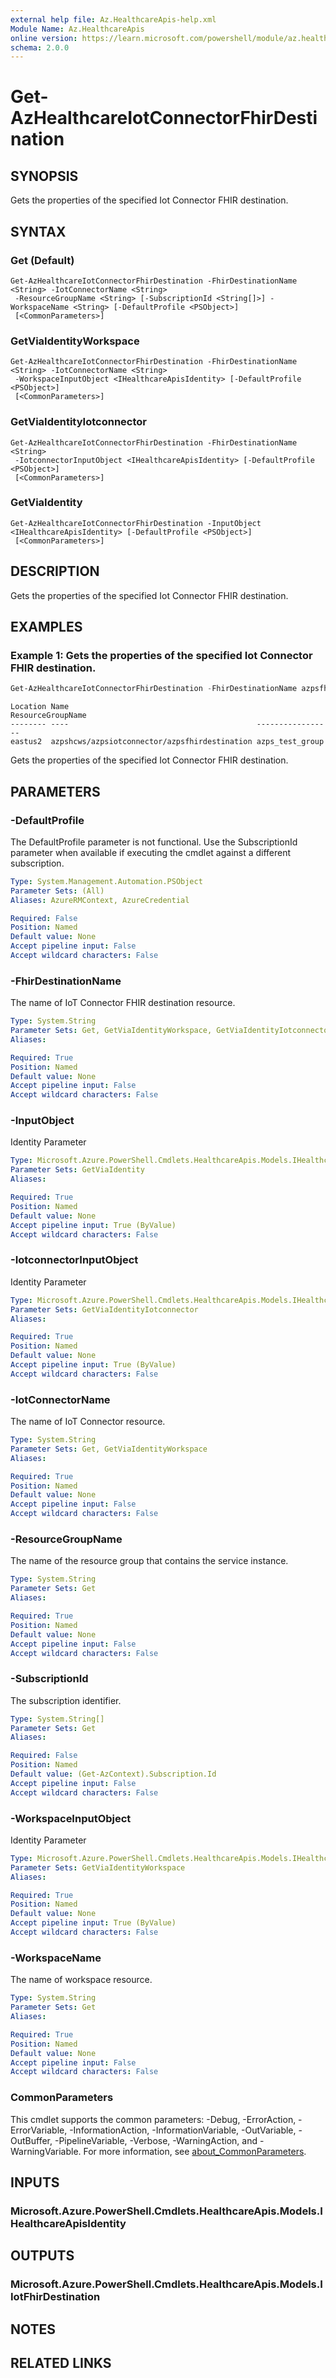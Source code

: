 ```yaml
---
external help file: Az.HealthcareApis-help.xml
Module Name: Az.HealthcareApis
online version: https://learn.microsoft.com/powershell/module/az.healthcareapis/get-azhealthcareiotconnectorfhirdestination
schema: 2.0.0
---
```


# Get-AzHealthcareIotConnectorFhirDestination

## SYNOPSIS
Gets the properties of the specified Iot Connector FHIR destination.

## SYNTAX

### Get (Default)
```
Get-AzHealthcareIotConnectorFhirDestination -FhirDestinationName <String> -IotConnectorName <String>
 -ResourceGroupName <String> [-SubscriptionId <String[]>] -WorkspaceName <String> [-DefaultProfile <PSObject>]
 [<CommonParameters>]
```

### GetViaIdentityWorkspace
```
Get-AzHealthcareIotConnectorFhirDestination -FhirDestinationName <String> -IotConnectorName <String>
 -WorkspaceInputObject <IHealthcareApisIdentity> [-DefaultProfile <PSObject>]
 [<CommonParameters>]
```

### GetViaIdentityIotconnector
```
Get-AzHealthcareIotConnectorFhirDestination -FhirDestinationName <String>
 -IotconnectorInputObject <IHealthcareApisIdentity> [-DefaultProfile <PSObject>]
 [<CommonParameters>]
```

### GetViaIdentity
```
Get-AzHealthcareIotConnectorFhirDestination -InputObject <IHealthcareApisIdentity> [-DefaultProfile <PSObject>]
 [<CommonParameters>]
```

## DESCRIPTION
Gets the properties of the specified Iot Connector FHIR destination.

## EXAMPLES

### Example 1: Gets the properties of the specified Iot Connector FHIR destination.
```powershell
Get-AzHealthcareIotConnectorFhirDestination -FhirDestinationName azpsfhirdestination -IotConnectorName azpsiotconnector -ResourceGroupName azps_test_group -WorkspaceName azpshcws
```

```output
Location Name                                          ResourceGroupName
-------- ----                                          -----------------
eastus2  azpshcws/azpsiotconnector/azpsfhirdestination azps_test_group
```

Gets the properties of the specified Iot Connector FHIR destination.

## PARAMETERS

### -DefaultProfile
The DefaultProfile parameter is not functional.
Use the SubscriptionId parameter when available if executing the cmdlet against a different subscription.

```yaml
Type: System.Management.Automation.PSObject
Parameter Sets: (All)
Aliases: AzureRMContext, AzureCredential

Required: False
Position: Named
Default value: None
Accept pipeline input: False
Accept wildcard characters: False
```

### -FhirDestinationName
The name of IoT Connector FHIR destination resource.

```yaml
Type: System.String
Parameter Sets: Get, GetViaIdentityWorkspace, GetViaIdentityIotconnector
Aliases:

Required: True
Position: Named
Default value: None
Accept pipeline input: False
Accept wildcard characters: False
```

### -InputObject
Identity Parameter

```yaml
Type: Microsoft.Azure.PowerShell.Cmdlets.HealthcareApis.Models.IHealthcareApisIdentity
Parameter Sets: GetViaIdentity
Aliases:

Required: True
Position: Named
Default value: None
Accept pipeline input: True (ByValue)
Accept wildcard characters: False
```

### -IotconnectorInputObject
Identity Parameter

```yaml
Type: Microsoft.Azure.PowerShell.Cmdlets.HealthcareApis.Models.IHealthcareApisIdentity
Parameter Sets: GetViaIdentityIotconnector
Aliases:

Required: True
Position: Named
Default value: None
Accept pipeline input: True (ByValue)
Accept wildcard characters: False
```

### -IotConnectorName
The name of IoT Connector resource.

```yaml
Type: System.String
Parameter Sets: Get, GetViaIdentityWorkspace
Aliases:

Required: True
Position: Named
Default value: None
Accept pipeline input: False
Accept wildcard characters: False
```

### -ResourceGroupName
The name of the resource group that contains the service instance.

```yaml
Type: System.String
Parameter Sets: Get
Aliases:

Required: True
Position: Named
Default value: None
Accept pipeline input: False
Accept wildcard characters: False
```

### -SubscriptionId
The subscription identifier.

```yaml
Type: System.String[]
Parameter Sets: Get
Aliases:

Required: False
Position: Named
Default value: (Get-AzContext).Subscription.Id
Accept pipeline input: False
Accept wildcard characters: False
```

### -WorkspaceInputObject
Identity Parameter

```yaml
Type: Microsoft.Azure.PowerShell.Cmdlets.HealthcareApis.Models.IHealthcareApisIdentity
Parameter Sets: GetViaIdentityWorkspace
Aliases:

Required: True
Position: Named
Default value: None
Accept pipeline input: True (ByValue)
Accept wildcard characters: False
```

### -WorkspaceName
The name of workspace resource.

```yaml
Type: System.String
Parameter Sets: Get
Aliases:

Required: True
Position: Named
Default value: None
Accept pipeline input: False
Accept wildcard characters: False
```

### CommonParameters
This cmdlet supports the common parameters: -Debug, -ErrorAction, -ErrorVariable, -InformationAction, -InformationVariable, -OutVariable, -OutBuffer, -PipelineVariable, -Verbose, -WarningAction, and -WarningVariable. For more information, see [about_CommonParameters](http://go.microsoft.com/fwlink/?LinkID=113216).

## INPUTS

### Microsoft.Azure.PowerShell.Cmdlets.HealthcareApis.Models.IHealthcareApisIdentity

## OUTPUTS

### Microsoft.Azure.PowerShell.Cmdlets.HealthcareApis.Models.IIotFhirDestination

## NOTES

## RELATED LINKS
